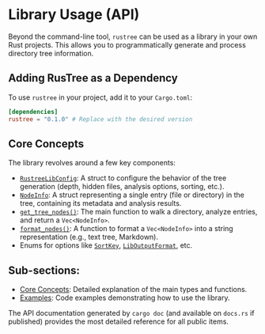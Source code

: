 # Library Usage (API)

Beyond the command-line tool, `rustree` can be used as a library in your own Rust projects. This allows you to programmatically generate and process directory tree information.

## Adding RusTree as a Dependency

To use `rustree` in your project, add it to your `Cargo.toml`:

```toml
[dependencies]
rustree = "0.1.0" # Replace with the desired version
```

## Core Concepts

The library revolves around a few key components:

-   [`RustreeLibConfig`](./library_usage/concepts.md#rustreelibconfig): A struct to configure the behavior of the tree generation (depth, hidden files, analysis options, sorting, etc.).
-   [`NodeInfo`](./library_usage/concepts.md#nodeinfo): A struct representing a single entry (file or directory) in the tree, containing its metadata and analysis results.
-   [`get_tree_nodes()`](./library_usage/concepts.md#get_tree_nodes): The main function to walk a directory, analyze entries, and return a `Vec<NodeInfo>`.
-   [`format_nodes()`](./library_usage/concepts.md#format_nodes): A function to format a `Vec<NodeInfo>` into a string representation (e.g., text tree, Markdown).
-   Enums for options like [`SortKey`](./library_usage/concepts.md#sortkey), [`LibOutputFormat`](./library_usage/concepts.md#liboutputformat), etc.

## Sub-sections:

- [Core Concepts](./library_usage/concepts.md): Detailed explanation of the main types and functions.
- [Examples](./library_usage/examples.md): Code examples demonstrating how to use the library.

The API documentation generated by `cargo doc` (and available on `docs.rs` if published) provides the most detailed reference for all public items.